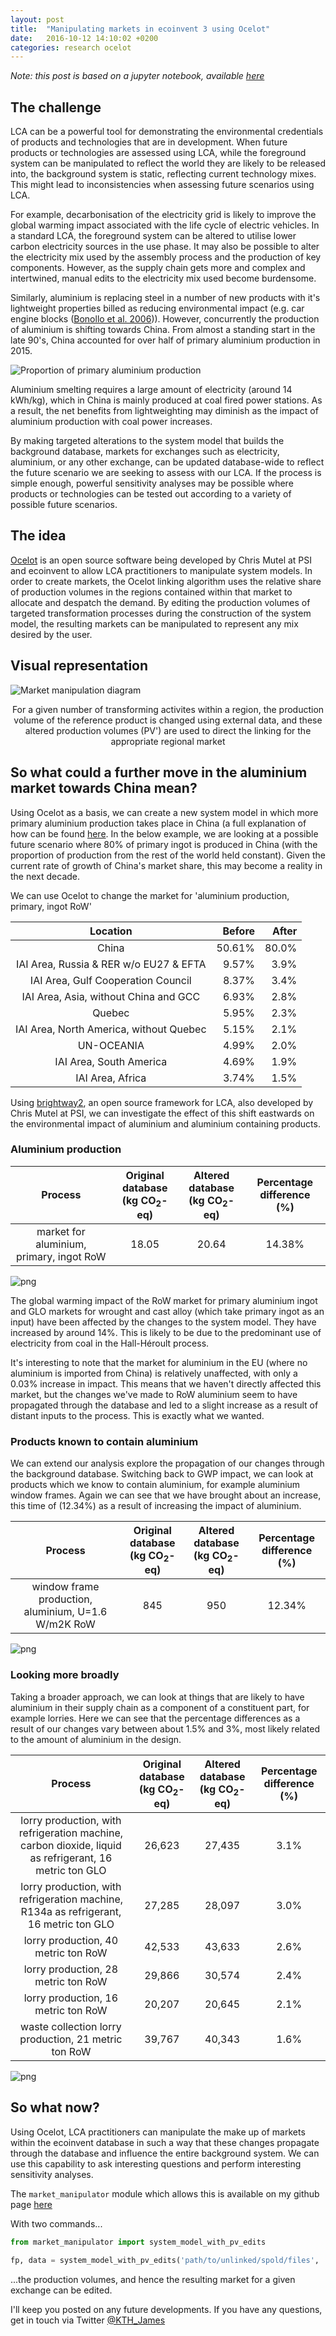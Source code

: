 ```yaml
---
layout: post
title:  "Manipulating markets in ecoinvent 3 using Ocelot"
date:   2016-10-12 14:10:02 +0200
categories: research ocelot
---
```


_Note: this post is based on a jupyter notebook, available [here](http://nbviewer.jupyter.org/github/pjamesjoyce/notebooks/blob/master/Manipulating%20markets%20in%20ecoinvent%203.ipynb)_

## The challenge

LCA can be a powerful tool for demonstrating the environmental credentials of products and technologies that are in development. When future products or technologies are assessed using LCA, while the foreground system can be manipulated to reflect the world they are likely to be released into, the background system is static, reflecting current technology mixes. This might lead to inconsistencies when assessing future scenarios using LCA.

For example, decarbonisation of the electricity grid is likely to improve the global warming impact associated with the life cycle of electric vehicles. In a standard LCA, the foreground system can be altered to utilise lower carbon electricity sources in the use phase. It may also be possible to alter the electricity mix used by the assembly process and the production of key components. However, as the supply chain gets more and complex and intertwined, manual edits to the electricity mix used become burdensome.

Similarly, aluminium is replacing steel in a number of new products with it's lightweight properties billed as reducing environmental impact (e.g. car engine blocks ([Bonollo et al. 2006](http://www.gruppofrattura.it/ors/index.php/MST/article/viewFile/1119/1071))). However, concurrently the production of aluminium is shifting towards China. From almost a standing start in the late 90's, China accounted for over half of primary aluminium production in 2015.

![Proportion of primary aluminium production](https://i.imgsafe.org/3d7bb5354c.png)

Aluminium smelting requires a large amount of electricity (around 14 kWh/kg), which in China is mainly produced at coal fired power stations. As a result, the net benefits from lightweighting may diminish as the impact of aluminium production with coal power increases.

By making targeted alterations to the system model that builds the background database, markets for exchanges such as electricity, aluminium, or any other exchange, can be updated database-wide to reflect the future scenario we are seeking to assess with our LCA. If the process is simple enough, powerful sensitivity analyses may be possible where products or technologies can be tested out according to a variety of possible future scenarios.

## The idea

[Ocelot](http://docs.ocelot.space) is an open source software being developed by Chris Mutel at PSI and ecoinvent to allow LCA practitioners to manipulate system models.
In order to create markets, the Ocelot linking algorithm uses the relative share of production volumes in the regions contained within that market to allocate and despatch the demand. By editing the production volumes of targeted transformation processes during the construction of the system model, the resulting markets can be manipulated to represent any mix desired by the user.

## Visual representation

![Market manipulation diagram](https://i.imgsafe.org/10f3528188.png)

<center>For a given number of transforming activites within a region, the production volume of the reference product is changed using external data, and these altered production volumes (PV') are used to direct the linking for the appropriate regional market</center>

## So what could a further move in the aluminium market towards China mean?

Using Ocelot as a basis, we can create a new system model in which more primary aluminium production takes place in China (a full explanation of how can be found [here](http://nbviewer.jupyter.org/github/pjamesjoyce/notebooks/blob/master/Manipulating%20markets%20in%20ecoinvent%203.ipynb).
In the below example, we are looking at a possible future scenario where 80% of primary ingot is produced in China (with the proportion of production from the rest of the world held constant). Given the current rate of growth of China's market share, this may become a reality in the next decade.

We can use Ocelot to change the market for 'aluminium production, primary, ingot  RoW' 


|	Location	|	Before	|	After	|
|:-------------:|----------:|----------:|
|China	|50.61%|	80.0%|
|IAI Area, Russia & RER w/o EU27 & EFTA|	9.57%|	3.9%|
|IAI Area, Gulf Cooperation Council|	8.37%|	3.4%|
|IAI Area, Asia, without China and GCC|	6.93%|	2.8%|
|Quebec|	5.95%|	2.3%|
|IAI Area, North America, without Quebec|	5.15%|	2.1%|
|UN-OCEANIA|	4.99%|	2.0%|
|IAI Area, South America|	4.69%|	1.9%|
|IAI Area, Africa|	3.74%|	1.5%|

Using [brightway2](https://brightwaylca.org/), an open source framework for LCA, also developed by Chris Mutel at PSI, we can investigate the effect of this shift eastwards on the environmental impact of aluminium and aluminium containing products.

### Aluminium production

|	Process  								|	Original database<br>(kg CO<sub>2</sub>-eq) 	 | Altered database<br>(kg CO<sub>2</sub>-eq) |	Percentage difference<br>(%) 	|
|:-----------------------------------------:|:----------------------:|:----------------:|:-------------------------:|
|market for aluminium, primary, ingot RoW	|					18.05|	20.64			|	14.38%					|

![png](/assets/images/output_49_1.png)


The global warming impact of the RoW market for primary aluminium ingot and GLO markets for wrought and cast alloy (which take primary ingot as an input) have been affected by the changes to the system model. They have increased by around 14%. This is likely to be due to the predominant use of electricity from coal in the Hall-Héroult process.

It's interesting to note that the market for aluminium in the EU (where no aluminium is imported from China) is relatively unaffected, with only a 0.03% increase in impact. This means that we haven't directly affected this market, but the changes we've made to RoW aluminium seem to have propagated through the database and led to a slight increase as a result of distant inputs to the process. This is exactly what we wanted.

### Products known to contain aluminium

We can extend our analysis explore the propagation of our changes through the background database.
Switching back to GWP impact, we can look at products which we know to contain aluminium, for example aluminium window frames.
Again we can see that we have brought about an increase, this time of (12.34%) as a result of increasing the impact of aluminium.

|	Process  								|	Original database<br>(kg CO<sub>2</sub>-eq) 	 | Altered database<br>(kg CO<sub>2</sub>-eq) |	Percentage difference<br>(%) 	|
|:-----------------------------------------:|:----------------------:|:----------------:|:-------------------------:|
|window frame production, aluminium, U=1.6 W/m2K  RoW	|				  845|	950	    |	12.34%					|

![png](/assets/images/output_56_1.png)

### Looking more broadly

Taking a broader approach, we can look at things that are likely to have aluminium in their supply chain as a component of a constituent part, for example lorries.
Here we can see that the percentage differences as a result of our changes vary between about 1.5% and 3%, most likely related to the amount of aluminium in the design.

|	Process  								|	Original database<br>(kg CO<sub>2</sub>-eq) 	 | Altered database<br>(kg CO<sub>2</sub>-eq) |	Percentage difference<br>(%) 	|
|:-----------------------------------------:|:----------------------:|:----------------:|:-------------------------:|
|lorry production, with refrigeration machine, carbon dioxide, liquid as refrigerant, 16 metric ton  GLO|	26,623|	27,435|	3.1%|
|lorry production, with refrigeration machine, R134a as refrigerant, 16 metric ton  GLO|	27,285|	28,097|	3.0%|
|lorry production, 40 metric ton  RoW	|42,533	|43,633	|2.6%|
|lorry production, 28 metric ton  RoW	|29,866	|30,574	|2.4%|
|lorry production, 16 metric ton  RoW	|20,207|20,645	|2.1%|
|waste collection lorry production, 21 metric ton  RoW	|39,767	|40,343	|1.6%|

![png](/assets/images/output_58_1.png)


## So what now?

Using Ocelot, LCA practitioners can manipulate the make up of markets within the ecoinvent database in such a way that these changes propagate through the database and influence the entire background system. We can use this capability to ask interesting questions and perform interesting sensitivity analyses.

The `market_manipulator` module which allows this is available on my github page [here](https://github.com/pjamesjoyce/market_manipulator)

With two commands...

```python
from market_manipulator import system_model_with_pv_edits

fp, data = system_model_with_pv_edits('path/to/unlinked/spold/files', 'path/to/csv/file')
```

...the production volumes, and hence the resulting market for a given exchange can be edited. 

I'll keep you posted on any future developments. If you have any questions, get in touch via Twitter [@KTH_James](https://twitter.com/KTH_James)